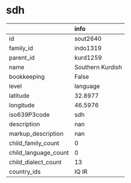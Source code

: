 # sdh
|                      | info             |
|:---------------------|:-----------------|
| id                   | sout2640         |
| family_id            | indo1319         |
| parent_id            | kurd1259         |
| name                 | Southern Kurdish |
| bookkeeping          | False            |
| level                | language         |
| latitude             | 32.8977          |
| longitude            | 46.5976          |
| iso639P3code         | sdh              |
| description          | nan              |
| markup_description   | nan              |
| child_family_count   | 0                |
| child_language_count | 0                |
| child_dialect_count  | 13               |
| country_ids          | IQ IR            |